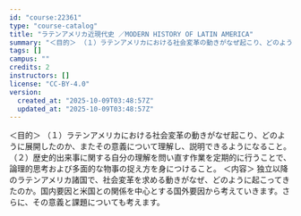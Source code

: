 ```yaml
---
id: "course:22361"
type: "course-catalog"
title: "ラテンアメリカ近現代史 ／MODERN HISTORY OF LATIN AMERICA"
summary: "＜目的＞ （１）ラテンアメリカにおける社会変革の動きがなぜ起こり、どのように展開したのか、またその意義について理解し、説明できるようになること。 （２）歴史的出来事に関する自分の理解を問い直す作業を定期的に行うことで、論理的思考および多面的…"
tags: []
campus: ""
credits: 2
instructors: []
license: "CC-BY-4.0"
version:
  created_at: "2025-10-09T03:48:57Z"
  updated_at: "2025-10-09T03:48:57Z"
---
```

＜目的＞ （１）ラテンアメリカにおける社会変革の動きがなぜ起こり、どのように展開したのか、またその意義について理解し、説明できるようになること。 （２）歴史的出来事に関する自分の理解を問い直す作業を定期的に行うことで、論理的思考および多面的な物事の捉え方を身につけること。 ＜内容＞ 独立以降のラテンアメリカ諸国で、社会変革を求める動きがなぜ、どのように起こってきたのか。国内要因と米国との関係を中心とする国外要因から考えていきます。さらに、その意義と課題についても考えます。
